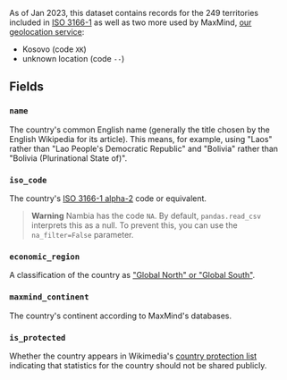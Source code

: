 As of Jan 2023, this dataset contains records for the 249 territories included in [ISO 3166-1](https://en.wikipedia.org/wiki/ISO_3166-1) as well as two more used by MaxMind, [our geolocation service](https://wikitech.wikimedia.org/wiki/Geolocation):
* Kosovo (code `XK`)
* unknown location (code `--`)

## Fields
### `name`
The country's common English name (generally the title chosen by the English Wikipedia for its article). This means, for example, using "Laos" rather than "Lao People's Democratic Republic" and "Bolivia" rather than "Bolivia (Plurinational State of)".

### `iso_code`
The country's [ISO 3166-1 alpha-2](https://en.wikipedia.org/wiki/ISO_3166-1_alpha-2) code or equivalent.

> **Warning**
> Nambia has the code `NA`. By default, `pandas.read_csv` interprets this as a null. To prevent this, you can use the `na_filter=False` parameter.

### `economic_region`
A classification of the country as ["Global North" or "Global South"](https://en.wikipedia.org/wiki/Global_North_and_Global_South).

### `maxmind_continent`
The country's continent according to MaxMind's databases.

### `is_protected`
Whether the country appears in Wikimedia's [country protection list](https://wikitech.wikimedia.org/wiki/Country_protection_list) indicating that statistics for the country should not be shared publicly.
